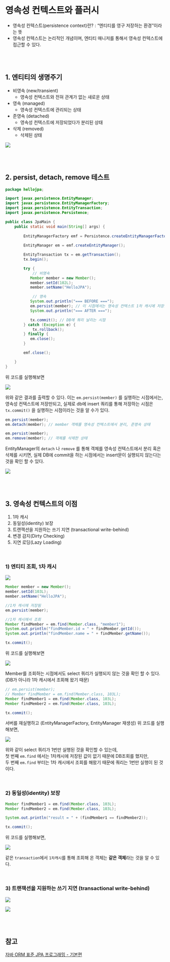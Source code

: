 # 영속성 컨텍스트와 플러시
* 영속성 컨텍스트(persistence context)란? : “엔티티를 영구 저장하는 환경”이라는 뜻 
* 영속성 컨텍스트는 논리적인 개념이며, 엔티티 매니저를 통해서 영속성 컨텍스트에 접근할 수 있다.


<br><br>


## 1. 엔티티의 생명주기

* 비영속 (new/transient)
   * 영속성 컨텍스트와 전혀 관계가 없는 새로운 상태
* 영속 (managed)
  * 영속성 컨텍스트에 관리되는 상태
* 준영속 (detached)
  * 영속성 컨텍스트에 저장되었다가 분리된 상태
* 삭제 (removed)
  * 삭제된 상태

![](imgs/persistence-context/2021-12-25-04-23-32.png)


<br><br>


## 2. persist, detach, remove 테스트

```java
package hellojpa;

import javax.persistence.EntityManager;
import javax.persistence.EntityManagerFactory;
import javax.persistence.EntityTransaction;
import javax.persistence.Persistence;

public class JpaMain {
    public static void main(String[] args) {
        
        EntityManagerFactory emf = Persistence.createEntityManagerFactory("hello");
        
        EntityManager em = emf.createEntityManager();

        EntityTransaction tx = em.getTransaction();
        tx.begin();

        try {
            // 비영속
           Member member = new Member();
           member.setId(102L);
           member.setName("HelloJPA");

            // 영속
           System.out.println("=== BEFORE ===");
           em.persist(member); // 이 시점에서는 영속성 컨텍스트 1차 캐시에 저장만 되고, DB에 쿼리는 날리지 않은 상태
           System.out.println("=== AFTER ===");

           tx.commit(); // DB에 쿼리 날리는 시점
        } catch (Exception e) {
            tx.rollback();
        } finally {
           em.close(); 
        }

        emf.close();

    }
}
```

위 코드를 실행해보면

![](imgs/persistence-context/2021-12-25-04-32-10.png)

위와 같은 결과를 출력할 수 있다. 이는 `em.persist(member)` 를 실행하는 시점에서는, 영속성 컨텍스트에 저장만되고, 실제로 db에 insert 쿼리를 통해 저장하는 시점은 `tx.commit()` 을 실행하는 시점이라는 것을 알 수가 있다.

```java
em.persist(member);
em.detach(member); // member 객체를 영속성 컨텍스트에서 분리, 준영속 상태
```
```java
em.persist(member);
em.remove(member); // 객체를 삭제한 상태
```
EntityManager의 `detach` 나 `remove` 를 통해 객체를 영속성 컨텍스트에서 분리 혹은 삭제를 시키면, 실제 DB에 commit을 하는 시점에서는 insert문이 실행되지 않는다는 것을 확인 할 수 있다.

![](imgs/persistence-context/2021-12-25-04-43-28.png)


<br><br>


## 3. 영속성 컨텍스트의 이점

1. 1차 캐시
2. 동일성(identity) 보장
3. 트랜잭션을 지원하는 쓰기 지연 (transactional write-behind)
4. 변경 감지(Dirty Checking)
5. 지연 로딩(Lazy Loading)

<br>

### 1) 엔티티 조회, 1차 캐시

![](imgs/persistence-context/2021-12-25-05-11-02.png)

```java
Member member = new Member();
member.setId(103L);
member.setName("HelloJPA");

//1차 캐시에 저장됨
em.persist(member);

//1차 캐시에서 조회
Member findMember = em.find(Member.class, "member1");
System.out.println("findMember.id = " + findMember.getId());
System.out.println("findMember.name = " + findMember.getName());

tx.commit();
```

위 코드를 실행해보면

![](imgs/persistence-context/2021-12-25-05-17-47.png)

Member를 조회하는 시점에서도 select 쿼리가 실행되지 않는 것을 확인 할 수 있다.   
(DB가 아니라 1차 캐시에서 조회해 왔기 때문)

```java
// em.persist(member);
// Member findMember = em.find(Member.class, 103L);
Member findMember1 = em.find(Member.class, 103L);
Member findMember2 = em.find(Member.class, 103L);

tx.commit();
```

서버를 재실행하고 (EntityManagerFactory, EntityManager 재생성) 위 코드를 실행해보면,

![](imgs/persistence-context/2021-12-25-05-28-26.png)

위와 같이 select 쿼리가 1번만 실행된 것을 확인할 수 있는데,  
첫 번째 `em.find` 에서는 1차캐시에 저장된 값이 없기 때문에 DB조회를 했지만,  
두 번째 `em.find` 부터는 1차 캐시에서 조회를 해왔기 때문에 쿼리는 1번만 실행이 된 것이다.

<br>

### 2) 동일성(identity) 보장

```java
Member findMember1 = em.find(Member.class, 103L);
Member findMember2 = em.find(Member.class, 103L);

System.out.println("result = " + (findMember1 == findMember2));

tx.commit();

```

위 코드를 실행해보면,

![](imgs/persistence-context/2021-12-25-16-55-22.png)

같은 `transaction`에서 `1차캐시`를 통해 조회해 온 객체는 **같은 객체**라는 것을 알 수 있다.

<br>

### 3) 트랜잭션을 지원하는 쓰기 지연 (transactional write-behind)


![](imgs/persistence-context/2021-12-25-17-16-57.png)

![](imgs/persistence-context/2021-12-25-17-20-30.png)

<br><br>



## 참고
[자바 ORM 표준 JPA 프로그래밍 - 기본편](https://www.inflearn.com/course/ORM-JPA-Basic)